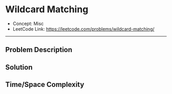 # Wildcard Matching

- Concept: Misc
- LeetCode Link: https://leetcode.com/problems/wildcard-matching/

---

## Problem Description

## Solution

## Time/Space Complexity

